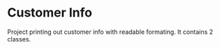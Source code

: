 # Customer Info

Project printing out customer info with readable formating. 
It contains 2 classes.